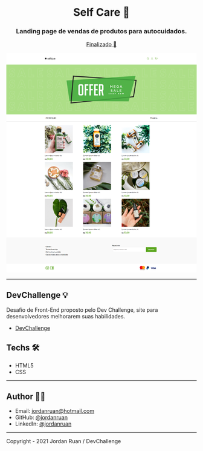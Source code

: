 <h1 align="center">Self Care 💼</h1>
<h3 align="center">Landing page de vendas de produtos para autocuidados.</h3>

<p align="center"><a href="https://jordanruan.github.io/selfcare/" >Finalizado 🚀</a><p>

![banner](https://raw.githubusercontent.com/jordanruan/selfcare/main/design/mockup-desktop-selfcare.png)

---

## DevChallenge 💡

Desafio de Front-End proposto pelo Dev Challenge, site para desenvolvedores melhorarem suas habilidades.

- <a href="https://devchallenge.com.br/challenges/5ec9a7fc10e94a38493d3910/details">DevChallenge</a>

## Techs 🛠

- HTML5
- CSS

---

## Author 👨‍💻

- Email: jordanruan@hotmail.com
- GitHub: [@jordanruan](https://github.com/jordanruan)
- LinkedIn: [@jordanruan](https://linkedin.com/in/jordanruan)

---

Copyright - 2021 Jordan Ruan / DevChallenge
